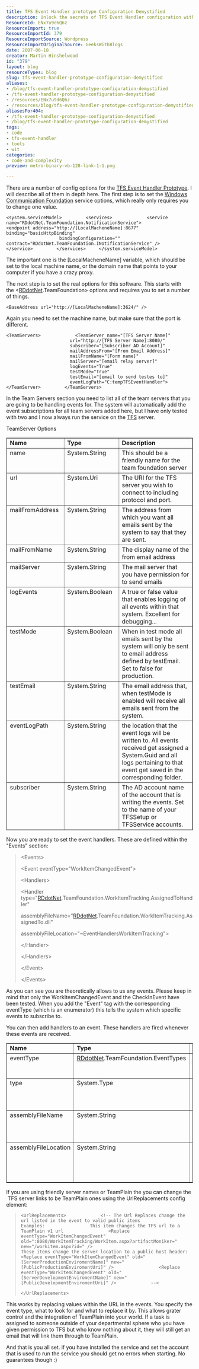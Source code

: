 ```yaml
---
title: TFS Event Handler prototype Configuration Demystified
description: Unlock the secrets of TFS Event Handler configuration with this comprehensive guide. Perfect for developers seeking to streamline event management!
ResourceId: ENx7u9d6Q6z
ResourceImport: true
ResourceImportId: 379
ResourceImportSource: Wordpress
ResourceImportOriginalSource: GeeksWithBlogs
date: 2007-06-18
creator: Martin Hinshelwood
id: "379"
layout: blog
resourceTypes: blog
slug: tfs-event-handler-prototype-configuration-demystified
aliases:
- /blog/tfs-event-handler-prototype-configuration-demystified
- /tfs-event-handler-prototype-configuration-demystified
- /resources/ENx7u9d6Q6z
- /resources/blog/tfs-event-handler-prototype-configuration-demystified
aliasesFor404:
- /tfs-event-handler-prototype-configuration-demystified
- /blog/tfs-event-handler-prototype-configuration-demystified
tags:
- code
- tfs-event-handler
- tools
- wit
categories:
- code-and-complexity
preview: metro-binary-vb-128-link-1-1.png

---
```

There are a number of config options for the [TFS Event Handler Prototype](http://www.codeplex.com/TFSEventHandler/Release/ProjectReleases.aspx?ReleaseId=5057). I will describe all of them in depth here. The first step is to set the [Windows Communication Foundation](http://wcf.netfx3.com "Windows Communication Foundation") service options, which really only requires you to change one value.

```
<system.serviceModel>         <services>             <service name="RDdotNet.TeamFoundation.NotificationService">                 <endpoint address="http://[LocalMacheneName]:8677" binding="basicHttpBinding"
                    bindingConfiguration="" contract="RDdotNet.TeamFoundation.INotificationService" />             </service>         </services>     </system.serviceModel>
```

The important one is the \[LocalMacheneName\] variable, which should be set to the local machine name, or the domain name that points to your computer if you have a crazy proxy.

The next step is to set the real options for this software. This starts with the <[RDdotNet](http://www.rddotnet.com "RDdotNet - Reality Dysfunction .NET").TeamFoundation\> options and requires you to set a number of things.

```
<BaseAddress url="http://[LocalMacheneName]:3624/" />
```

Again you need to set the machine name, but make sure that the port is different.

```
<TeamServers>             <TeamServer name="[TFS Server Name]"
                        url="http://[TFS Server Name]:8080/"
                        subscriber="[Subscriber AD Account]"
                        mailAddressFrom="[From Email Address]"
                        mailFromName="[Form name]"
                        mailServer="[email relay server]"
                        logEvents="True"
                        testMode="True"
                        testEmail="[email to send testes to]"
                        eventLogPath="C:tempTFSEventHandler">             </TeamServer>         </TeamServers>
```

In the Team Servers section you need to list all of the team servers that you are going to be handling events for. The system will automatically add the event subscriptions for all team servers added here, but I have only tested with two and I now always run the service on the [TFS](http://msdn2.microsoft.com/en-us/teamsystem/aa718934.aspx "Team Foundation Server") server.

TeamServer Options

<table border="1" cellspacing="0" cellpadding="2" width="577"><tbody><tr><td width="138" valign="top"><strong>Name</strong></td><td width="144" valign="top"><strong>Type</strong></td><td width="293" valign="top"><strong>Description</strong></td></tr><tr><td width="141" valign="top">name</td><td width="145" valign="top">System.String</td><td width="291" valign="top">This should be a friendly name for the team foundation server</td></tr><tr><td width="142" valign="top">url</td><td width="145" valign="top">System.Uri</td><td width="290" valign="top">The URI for the TFS server you wish to connect to including protocol and port.</td></tr><tr><td width="144" valign="top">mailFromAddress</td><td width="145" valign="top">System.String</td><td width="289" valign="top">The address from which you want all emails sent by the system to say that they are sent.</td></tr><tr><td width="145" valign="top">mailFromName</td><td width="145" valign="top">System.String</td><td width="288" valign="top">The display name of the from&nbsp;email address</td></tr><tr><td width="146" valign="top">mailServer</td><td width="145" valign="top">System.String</td><td width="287" valign="top">The mail server that you have permission for to send emails</td></tr><tr><td width="147" valign="top">logEvents</td><td width="145" valign="top">System.Boolean</td><td width="287" valign="top">A true or false value that enables logging of all events within that system. Excellent for debugging...</td></tr><tr><td width="147" valign="top">testMode</td><td width="145" valign="top">System.Boolean</td><td width="287" valign="top">When in test mode all emails sent by the system will only be sent to email address defined by testEmail. Set to false for production.</td></tr><tr><td width="147" valign="top">testEmail</td><td width="145" valign="top">System.String</td><td width="287" valign="top">The email address that, when testMode is enabled will receive all emails sent from the system.</td></tr><tr><td width="147" valign="top">eventLogPath</td><td width="145" valign="top">System.String</td><td width="287" valign="top">the location that the event logs will be written to. All events received get assigned a System.Guid and all logs pertaining to that event get saved in the corresponding folder.</td></tr><tr><td width="147" valign="top">subscriber</td><td width="145" valign="top">System.String</td><td width="287" valign="top">The AD account name of the account that is writing the events. Set to the name of your TFSSetup or TFSService accounts.</td></tr></tbody></table>

Now you are ready to set the event handlers. These are defined within the "Events" section:

> <Events\>
>
> <!--
>
> Use one of the following events:
>
> AclChangedEven
>
> Branchmovedevent
>
> BuildCompletionEvent
>
> BuildStatusChangeEvent
>
> CommonStructureChangedEvent
>
> DataChangedEvent
>
> IdentityChangedEvent
>
> IdentityCreatedEvent
>
> IdentityDeletedEvent
>
> MembershipChangedEvent
>
> WorkItemChangedEvent)
>
> Then you need to add handlers for the events.
>
> Example:
>
> <Event eventType="WorkItemChangedEvent">
>
> <Handlers>
>
> <Handler type="RDdotNet.TeamFoundation.WorkItemTracking.AssignedToHandler"
>
> assemblyFileName="RDdotNet.TeamFoundation.WorkItemTracking.AssignedTo.dll"
>
> assemblyFileLocation="~EventHandlersWorkItemTracking">
>
> </Handler>
>
> </Handlers>
>
> </Event>
>
> \-->
>
> <Event eventType\="WorkItemChangedEvent"\>
>
> <Handlers\>
>
> <Handler type\="[RDdotNet](http://www.rddotnet.com "RDdotNet - Reality Dysfunction .NET").TeamFoundation.WorkItemTracking.AssignedToHandler"
>
> assemblyFileName\="[RDdotNet](http://www.rddotnet.com "RDdotNet - Reality Dysfunction .NET").TeamFoundation.WorkItemTracking.AssignedTo.dll"
>
> assemblyFileLocation\="~EventHandlersWorkItemTracking"\>
>
> </Handler\>
>
> </Handlers\>
>
> </Event\>
>
> </Events\>

As you can see you are theoretically allows to us any events. Please keep in mind that only the WorkItemChangedEvent and the CheckInEvent have been tested. When you add the "Event" tag with the corresponding eventType (which is an enumerator) this tells the system which specific events to subscribe to.

You can then add handlers to an event. These handlers are fired whenever these events are received.

<table border="1" cellspacing="0" cellpadding="2" width="571"><tbody><tr><td width="90" valign="top"><strong>Name</strong></td><td width="277" valign="top"><strong>Type</strong></td><td width="202" valign="top"><strong>Description</strong></td></tr><tr><td width="93" valign="top">eventType</td><td width="279" valign="top"><a title="RDdotNet - Reality Dysfunction .NET" href="http://www.rddotnet.com" target="_blank">RDdotNet</a>.TeamFoundation.EventTypes</td><td width="199" valign="top">Enumerator that&nbsp; defines the list of possible events.</td></tr><tr><td width="95" valign="top">type</td><td width="281" valign="top">System.Type</td><td width="197" valign="top">This must be a valid type in the assembly listed in assemblyFileName</td></tr><tr><td width="96" valign="top">assemblyFileName</td><td width="282" valign="top">System.String</td><td width="196" valign="top">This must be a valid assembly found in the assemblyFileLocation</td></tr><tr><td width="96" valign="top">assemblyFileLocation</td><td width="282" valign="top">System.String</td><td width="196" valign="top">A location within the servers file system that holds this assembly. ~ denotes the applications root.</td></tr></tbody></table>

If you are using friendly server names or TeamPlain the you can change the  TFS server links to be TeamPlain ones using the UrlReplacements config element:

> ```
> <UrlReplacements>             <!-- The Url Replaces change the url listed in the event to valid public items             Examples:                 This item changes the TFS url to a TeamPlain v1 url                 <Replace eventType="WorkItemChangedEvent" old=":8080/WorkItemTracking/WorkItem.aspx?artifactMoniker=" new="/workitem.aspx?id=" />                                              These items change the server location to a public host header:                 <Replace eventType="WorkItemChangedEvent" old="[ServerProductionEnviromentName]" new="[PublicProductionEnviromentUri]" />                 <Replace eventType="WorkItemChangedEvent" old="[ServerDevelopmentEnviromentName]" new="[PublicDevelopmentEnviromentUri]" />             -->
> ```
>
> ```
> </UrlReplacements>
> ```

This works by replacing values within the URL in the events. You specify the event type, what to look for and what to replace it by. This allows grater control and the integration of TeamPlain into your world. If a task is assigned to someone outside of your departmental sphere who you have given permission to TFS but who know nothing about it, they will still get an email that will link them through to TeamPlain.

And that is you all set. if you have installed the service and set the account that is used to run the service you should get no errors when starting. No guarantees though :)

